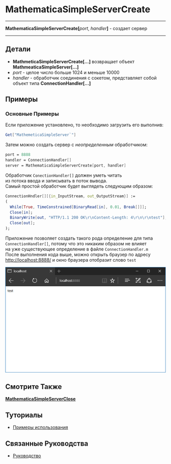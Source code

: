 # MathematicaSimpleServerCreate

---

**MathematicaSimpleServerCreate[**_port_, _handler_**]** - создает сервер

---

## Детали

- **MathmeticaSimpleServerCreate[...]** возвращает объект **MathmeaticaSimpleServer[...]**
- _port_ - целое число больше 1024 и меньше 10000
- _handler_ - обработчик соединения с сокетом, представляет собой объект типа **ConnectionHandler[...]**

## Примеры

### Основные Примеры

Если приложение установлено, то необходимо загрузить его выполнив: 

```mathematica
Get["MathemeticaSimpleServer`"]
```

Затем можно создать сервер с _неопределенным_ обработчиком: 

```mathematica
port = 8888
handler = ConnectionHandler[]
server = MathematicaSimpleServerCreate[port, handler]
```

Обработчик `ConectionHandler[]` должен уметь читать  
из потока ввода и записывать в поток вывода.  
Самый простой обработчик будет выглядеть следующим образом: 

```mathematica
ConnectionHndler[][{in_InputStream, out_OutputStream}] := 
(
  While[True, TimeConstrained[BinaryRead[in], 0.01, Break[]]];
  Close[in]; 
  BinaryWrite[out, "HTTP/1.1 200 OK\r\nContent-Length: 4\r\n\r\ntest"];
  Close[out];
); 
```

Приложение позволяет создать такого рода определение для типа  
`ConnectionHandler[]`, потому что это никаким образом не влияет  
на уже существующее определение в файле `ConnectionHandler.m`  
После выполнения кода выше, можно открыть браузер по адресу  
[http://localhost:8888/](http://localhost:8888/) и окно браузера отобразит слово `test`  

![](./Images/test.png)

## Смотрите Также

**[MathematicaSimpleServerClose](./MathematicaSimpleServerClose.md)**

## Туториалы

- [Примеры использования](../../Tutorials/ExampleOfUse.md)

## Связанные Руководства

- [Руководство](../../Guides/Guide.md)
